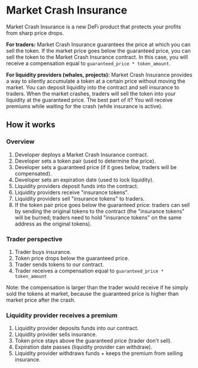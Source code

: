 # Market Crash Insurance

Market Crash Insurance is a new DeFi product that protects your profits from sharp price drops.

**For traders:** Market Crash Insurance guarantees the price at which you can sell the token. If the market price goes below the guaranteed price, you can sell the token to the Market Crash Insurance contract. In this case, you will receive a compensation equal to `guaranteed_price * token_amount`. 

**For liquidity providers (whales, projects):** Market Crash Insurance provides a way to silently accumulate a token at a certain price without moving the market. You can deposit liquidity into the contract and sell insurance to traders. When the market crashes, traders will sell the token into your liquidity at the guaranteed price. The best part of it? You will receive premiums while waiting for the crash (while insurance is active).

## How it works

### Overview

1. Developer deploys a Market Crash Insurance contract.
  1. Developer sets a token pair (used to determine the price).
  1. Developer sets a guaranteed price (if it goes below, traders will be compensated).
  1. Developer sets an expiration date (used to lock liquidity).
1. Liquidity providers deposit funds into the contract.
1. Liquidity providers receive "insurance tokens".
1. Liquidity providers sell "insurance tokens" to traders.
1. If the token pair price goes below the guaranteed price: traders can sell by sending the original tokens to the contract (the "insurance tokens" will be burned; traders need to hold "insurance tokens" on the same address as the original tokens).

### Trader perspective

1. Trader buys insurance.
1. Token price drops below the guaranteed price.
1. Trader sends tokens to our contract.
1. Trader receives a compensation equal to `guaranteed_price * token_amount`

Note: the compensation is larger than the trader would receive if he simply sold the tokens at market, because the guaranteed price is higher than market price after the crash.

### Liquidity provider receives a premium

1. Liquidity provider deposits funds into our contract.
1. Liquidity provider sells insurance.
1. Token price stays above the guaranteed price (trader don't sell).
1. Expiration date passes (liquidity provider can withdraw).
1. Liquidity provider withdraws funds + keeps the premium from selling insurance.
